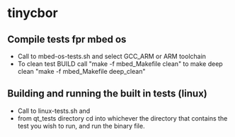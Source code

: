 # tinycbor

## Compile tests fpr mbed os
- Call to mbed-os-tests.sh and select GCC_ARM or ARM toolchain
- To clean test BUILD call "make -f mbed_Makefile clean" to make deep clean  "make -f mbed_Makefile deep_clean" 


## Building and running the built in tests (linux)
* Call to linux-tests.sh and 
* from qt_tests directory cd into whichever the directory that contains the test you wish to run, and run the binary file.
